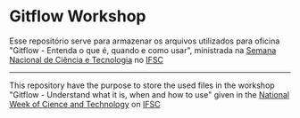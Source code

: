 # Gitflow Workshop

Esse repositório serve para armazenar os arquivos utilizados para oficina "Gitflow - Entenda o que é, quando e como usar", ministrada na [Semana Nacional de Ciência e Tecnologia](https://www.ifsc.edu.br/snct) no [IFSC](https://www.ifsc.edu.br)

_____


This repository have the purpose to store the used files in the workshop "Gitflow - Understand what it is, when and how to use" given in the [National Week of Cience and Technology](https://www.ifsc.edu.br/snct) on [IFSC](https://www.ifsc.edu.br)
